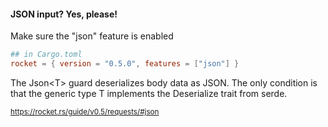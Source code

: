 #### JSON input? Yes, please!

Make sure the "json" feature is enabled

```toml
## in Cargo.toml
rocket = { version = "0.5.0", features = ["json"] }
```

The Json&lt;T&gt; guard deserializes body data as JSON. The only condition is that the generic type T implements the Deserialize trait from serde.

<small>

https://rocket.rs/guide/v0.5/requests/#json

</small>


<aside class="notes">
</aside>
